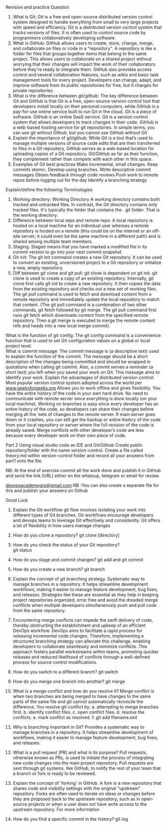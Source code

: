   


Revision and practice Question

1.	What is Git: Git is a free and open-source distributed version control system designed to handle everything from small to very large projects with speed and efficiency. Git is a distributed version control system that tracks versions of files. It is often used to control source code by programmers collaboratively developing software.
2.	What is GitHub: 
GitHub allows users to create, store, change, merge, and collaborate on files or code in a "repository". A repository is like a folder for files that groups together items that belong to the same project. This allows users to collaborate on a shared project without worrying that their changes will impact the work of their collaborators before they're ready to integrate them. 
GitHub also provides access control and several collaboration features, such as wikis and basic task management tools for every project. Developers can change, adapt, and improve software from its public repositories for free, but it charges for private repositories.
3.	What is the difference between git/github: The key difference between Git and GitHub is that Git is a free, open-source version control tool that developers install locally on their personal computers, while GitHub is a pay-for-use online service built to run Git in the cloud. Git is a piece of software. GitHub is an online SaaS service.
Git is a version control system that allows developers to track changes in their code. GitHub is a web-based hosting service for git repositories. In simple terms, you can use git without Github, but you cannot use GitHub without Git
4.	Explain the importance of git/github: While Git is a tool that’s used to manage multiple versions of source code edits that are then transferred to files in a Git repository, GitHub serves as a web-based location for uploading copies of a Git repository. Git/GitHub as far as their function, they complement rather than compete with each other in this space.
5.	Examples of Git best practices
Make incremental, small changes.
Keep commits atomic.
Develop using branches.
Write descriptive commit messages
Obtain feedback through code reviews 
Push work to remote repos before logging out for the day
Identify a branching strategy 

Explain/define the following Terminologies
1.	Working directory: Working Directory A working directory contains both tracked and untracked files. In contrast, the Git directory contains only tracked files. It's typically the folder that contains the . git folder. That is the working directory.
2.	Difference between local repo and remote repo: A local repository is hosted on a local machine for an individual user whereas a remote repository is hosted on a remote (this could be on the internet or an off-site server; it could even be the same machine in a different path) and is shared among multiple team members.
3.	Staging: Staged means that you have marked a modified file in its current version to go into your next commit snapshot
4.	Git init: The git init command creates a new Git repository. It can be used to convert an existing, unversioned project to a Git repository or initialize a new, empty repository.
5.	Diff between git clone and git pull: git clone is dependent on git init. git clone is used to create a copy of an existing repository. Internally, git clone first calls git init to create a new repository. It then copies the data from the existing repository and checks out a new set of working files. The git pull command is used to fetch and download content from a remote repository and immediately update the local repository to match that content. (The git pull command is a combination of two other commands, git fetch followed by git merge. The git pull command first runs git fetch which downloads content from the specified remote repository. Then a git merge is executed to merge the remote content refs and heads into a new local merge commit).

What is the function of git config: The git config command is a convenience function that is used to set Git configuration values on a global or local project level.  
What is commit message: The commit message is (a descriptive text) used to explain the function of the commit. The message should be a short description of the changes being committed and should be wrapped in quotations when calling git commit.
Also, a commit serves a reminder (a short text) you left when you saved your work on Git. This message aims to identify your work.
Explain the advantages of distributed version control: 
Most popular version control system adopted across the world per www.geeksforgeeks.org
Allows you to work offline and gives flexibility. You have the entire history of the code in your own hard drive.
No need to communicate with remote server since everything is done locally (on your local machine).
Working on branches is easy since every developer has an entire history of the code, so developers can share their changes before merging all the ‘sets of changes to the remote server.
If main server goes down or it crashes, you can still get the backup or entire history of the code from your local repository or server where the full revision of the code is already saved.
Merge conflicts with other developer’s code are less because every developer work on their own piece of code.



Part 2
Using visual studio code as IDE and Git/Github
Create public repository/folder with the name version-control.
Create a file called theory.md within version-control folder and record all your answers from part1 onto the file.

NB: At the end of exercise commit all the work done and publish it in GitHub and send the link (URL) either on the whatsup, telegram or email for review.

devopsacademygrp@gmail.com 
NB :You can also create a separate file for this and publish your answers on Github

Good Luck



1.	Explain the Git workflow
git flow involves isolating your work into different types of Git branches. Git workflows encourage developers and devops teams to leverage Git effectively and consistently. Git offers a lot of flexibility in how users manage changes

2.	How do you clone a repository? 
git clone <repository url> [directory]
3.	How do you check the status of your Git repository?  
git status 
4.	How do you stage and commit changes?  git add and git commit
5.	How do you create a new branch?  git branch <branch name>
6.	Explain the concept of git branching strategy. Systematic way to manage branches in a repository. It helps streamline development workflows, making it easier to manage feature development, bug fixes, and releases. Strategies like these are essential as they help in keeping project repositories organized, error free and avoid the dreaded merge conflicts when multiple developers simultaneously push and pull code from the same repository.
7.	Encountering merge conflicts can impede the swift delivery of code, thereby obstructing the establishment and upkeep of an efficient DevOps workflow. DevOps aims to facilitate a rapid process for releasing incremental code changes. Therefore, implementing a structured branching strategy can alleviate this challenge, enabling developers to collaborate seamlessly and minimize conflicts. This approach fosters parallel workstreams within teams, promoting quicker releases and reduced likelihood of conflicts through a well-defined process for source control modifications.
8.	How do you switch to a different branch? git switch <branch name>
9.	How do you merge one branch into another? git merge <branch you want to merge into branch>
10.	What is a merge conflict and how do you resolve it? 
Merge conflict is when two branches are being merged  to have changes to the same parts of the same file and git cannot automatically reconcile the difference. You resolve git conflict by: 
a. attempting to merge branches first. 
b. identify conflict files. 
c. open conflict files. 
d. resolve the conflicts. 
e. mark conflict as resolved. 
f. git add filename.exit 
11.	Why is branching important in Git? 
Provides a systematic way to manage branches in a repository. It helps streamline development of workflows, making it easier to manage feature development, bug fixes, and releases. 

12.	What is a pull request (PR) and what is its purpose?
Pull requests, otherwise known as PRs, is used to initiate the process of integrating new code changes into the main project repository. Pull requests are sent through git systems, like GitHub, to notify the rest of your team that a branch or fork is ready to be reviewed.
13.	Explain the concept of 'forking' in GitHub.
A fork is a new repository that shares code and visibility settings with the original “upstream” repository. Forks are often used to iterate on ideas or changes before they are proposed back to the upstream repository, such as in open-source projects or when a user does not have write access to the upstream repository. For more information
14.	How do you find a specific commit in the history?
git log
